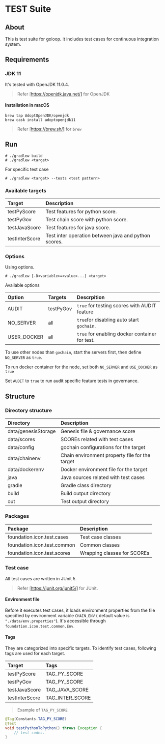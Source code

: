 # TEST Suite

## About

This is test suite for goloop.
It includes test cases for continuous integration system.

## Requirements

### JDK 11

It's tested with OpenJDK 11.0.4.
> Refer [https://openjdk.java.net/] for OpenJDK

#### Installation in macOS

```
brew tap AdoptOpenJDK/openjdk
brew cask install adoptopenjdk11
```
> Refer [https://brew.sh/] for `brew`

## Run

```
# ./gradlew build
# ./gradlew <target>
```

For specific test case
```
# ./gradlew <target> --tests <test pattern>
```

### Available targets

| Target         | Description                                          |
|:---------------|:-----------------------------------------------------|
| testPyScore    | Test features for python score.                      |
| testPyGov      | Test chain score with python score.                  |
| testJavaScore  | Test features for java score.                        |
| testInterScore | Test inter operation between java and python scores. |


### Options

Using options.
```
# ./gradlew [-D<variable>=<value>...] <target>
```

Available options

| Option      | Targets   | Descrpition                                    |
|:------------|:----------|:-----------------------------------------------|
| AUDIT       | testPyGov | `true` for testing scores with AUDIT feature   |
| NO_SERVER   | all       | `true`for disabling auto start `gochain`.      |
| USER_DOCKER | all       | `true` for enabling docker container for test. |

To use other nodes than `gochain`, start the servers first, then define
`NO_SERVER` as `true`.

To run docker container for the node, set both `NO_SERVER` and `USE_DOCKER`
 as `true`
 
Set `AUDIT` to `true` to run audit specific feature tests in governance.

## Structure

### Directory structure

| Directory           | Description                                    |
|:--------------------|:-----------------------------------------------|
| data/genesisStorage | Genesis file & governance score                |
| data/scores         | SCOREs related with test cases                 |
| data/config         | gochain configurations for the target          |
| data/chainenv       | Chain environment property file for the target |
| data/dockerenv      | Docker environment file for the target         |
| java                | Java sources related with test cases           |
| gradle              | Gradle class directory                         |
| build               | Build output directory                         |
| out                 | Test output directory                          |

### Packages

| Package                     | Description                 |
|:----------------------------|:----------------------------|
| foundation.icon.test.cases  | Test case classes           |
| foundation.icon.test.common | Common classes              |
| foundation.icon.test.scores | Wrapping classes for SCOREs |

### Test case

All test cases are written in JUnit 5.
> Refer [https://junit.org/junit5/] for JUnit.

#### Environment file

Before it executes test cases, it loads environment properties from
the file specified by environment variable `CHAIN_ENV`
 ( default value is `"./data/env.properties"`).
It's accessible through `foundation.icon.test.common.Env`.

#### Tags
They are categorized into specific targets.
To identify test cases, following tags are used for each target.

| Target         | Tags            |
|:---------------|:----------------|
| testPyScore    | TAG_PY_SCORE    |
| testPyGov      | TAG_PY_SCORE    |
| testJavaScore  | TAG_JAVA_SCORE  |
| testInterScore | TAG_INTER_SCORE |

> Example of `TAG_PY_SCORE`
```java
@Tag(Constants.TAG_PY_SCORE)
@Test
void testPythonToPython() throws Exception {
    // test codes.
}
```
